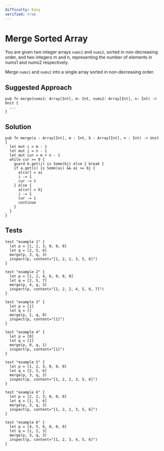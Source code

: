 ```yaml
---
difficulty: Easy
verified: true
---
```


# Merge Sorted Array

You are given two integer arrays `nums1` and `nums2`, sorted in non-decreasing order, and two integers m and n, representing the number of elements in nums1 and nums2 respectively.

Merge `nums1` and `nums2` into a single array sorted in non-decreasing order.

## Suggested Approach

```mbt nocheck
pub fn merge(nums1: Array[Int], m: Int, nums2: Array[Int], n: Int) -> Unit {
  ...
}
```

## Solution

```mbt
pub fn merge(a : Array[Int], m : Int, b : Array[Int], n : Int) -> Unit {
  let mut i = m - 1
  let mut j = n - 1
  let mut cur = m + n - 1
  while cur >= 0 {
    guard b.get(j) is Some(bj) else { break }
    if a.get(i) is Some(ai) && ai >= bj {
      a[cur] = ai
      i -= 1
      cur -= 1
    } else {
      a[cur] = bj
      j -= 1
      cur -= 1
      continue
    }
  }
}
```

## Tests

```moonbit
test "example 1" {
  let p = [1, 2, 3, 0, 0, 0]
  let q = [2, 5, 6]
  merge(p, 3, q, 3)
  inspect(p, content="[1, 2, 2, 3, 5, 6]")
}

test "example 2" {
  let p = [1, 2, 4, 6, 0, 0, 0]
  let q = [2, 5, 7]
  merge(p, 4, q, 3)
  inspect(p, content="[1, 2, 2, 4, 5, 6, 7]")
}

test "example 3" {
  let p = [1]
  let q = []
  merge(p, 1, q, 0)
  inspect(p, content="[1]")
}

test "example 4" {
  let p = [0]
  let q = [1]
  merge(p, 0, q, 1)
  inspect(p, content="[1]")
}

test "example 5" {
  let p = [1, 2, 3, 0, 0, 0]
  let q = [2, 5, 6]
  merge(p, 3, q, 3)
  inspect(p, content="[1, 2, 2, 3, 5, 6]")
}

test "example 6" {
  let p = [2, 2, 3, 0, 0, 0]
  let q = [1, 5, 6]
  merge(p, 3, q, 3)
  inspect(p, content="[1, 2, 2, 3, 5, 6]")
}

test "example 6" {
  let p = [4, 5, 6, 0, 0, 0]
  let q = [1, 2, 3]
  merge(p, 3, q, 3)
  inspect(p, content="[1, 2, 3, 4, 5, 6]")
}
```
